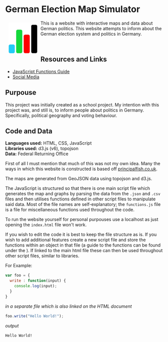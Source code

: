 # German Election Map Simulator

<a href="null"><img src="assets/favicon.png" align="left" hspace="10" vspace="6" height="100px"></a>

This is a website with interactive maps and data about German politics. This website attempts to inform about the German election system and politics in Germany.

<br/>


## Resources and Links
- [JavaScript Functions Guide](null)
- [Social Media](null)

## Purpouse
This project was initially created as a school project. My intention with this project was, and still is, to inform people about politics in Germany. Specifically, political geography and voting behaviour.

## Code and Data
**Languages used:** HTML, CSS, JavaScript <br/>
**Libraries used:** d3.js (v6), topojson <br/>
**Data:** Federal Returning Office <br/>

First of all I must mention that much of this was not my own idea. Many the ways in which this website is constructed is based off [principalfish.co.uk](https://principalfish.co.uk/).

The maps are generated from GeoJSON data using topojson and d3.js. 

The JavaScript is structured so that there is one main script file which generates the map and graphs by parsing the data from the `.json` and `.csv` files and then utilises functions defined in other script files to manipulate said data. Most of the file names are self-explanatory; the `functions.js` file is a file for miscellaneous functions used throughout the code.

To run the website yourself for personal purpouses use a localhost as just opening the `index.html` file won't work.

If you wish to edit the code it is best to keep the file structure as is. If you wish to add additional features create a new script file and store the functions within an object in that file (a guide to the functions can be found under the ). If linked to the main html file these can then be used throughout other script files, similar to libraries.

For Example:
```js
var foo = {
  write : function(input) {
    console.log(input);
  }
}
```
*in a separate file which is also linked on the HTML document*
```js
foo.write("Hello World!");
```
*output*
```HTML
Hello World!
```

